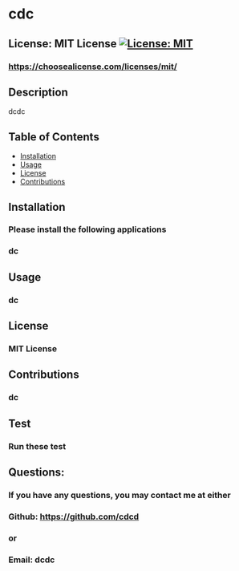 # cdc

  ## License: MIT License  [![License: MIT](https://img.shields.io/badge/License-MIT-yellow.svg)](https://opensource.org/licenses/MIT)
  ### https://choosealicense.com/licenses/mit/

  
  ## Description
  dcdc
 
  ## Table of Contents
  - [Installation](#installation)
  - [Usage](#usage)
  - [License](#license)
  - [Contributions](#Contributions)
  
  ## Installation
  ### Please install the following applications
  ### dc

  ## Usage
  ### dc

  ## License
  ### MIT License

  ## Contributions
  ### dc

  ## Test
  ### Run these test 
  ### 

  ## Questions:
  ### If you have any questions, you may contact me at either
  ### Github: https://github.com/cdcd
  ### or
  ### Email: dcdc
